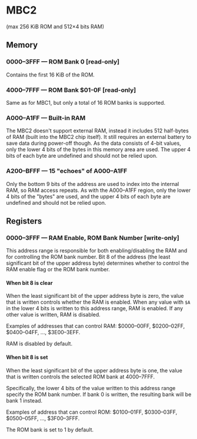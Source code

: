 # MBC2

(max 256 KiB ROM and 512×4 bits RAM)

## Memory

### 0000–3FFF — ROM Bank 0 \[read-only\]

Contains the first 16 KiB of the ROM.

### 4000–7FFF — ROM Bank $01-0F \[read-only\]

Same as for MBC1, but only a total of 16 ROM banks is supported.

### A000–A1FF — Built-in RAM

The MBC2 doesn't support external RAM, instead it includes 512 half-bytes of RAM (built into the MBC2 chip itself).
It still requires an external battery to save data during power-off though.
As the data consists of 4-bit values, only the lower 4 bits of the bytes in this memory area are used.
The upper 4 bits of each byte are undefined and should not be relied upon.

### A200–BFFF — 15 "echoes" of A000–A1FF

Only the bottom 9 bits of the address are used to index into the internal RAM, so RAM access repeats.
As with the A000–A1FF region, only the lower 4 bits of the "bytes" are used, and the upper 4 bits of each byte are undefined and should not be relied upon.

## Registers

### 0000–3FFF — RAM Enable, ROM Bank Number \[write-only\]

This address range is responsible for both enabling/disabling the RAM and for controlling the ROM bank number.
Bit 8 of the address (the least
significant bit of the upper address byte) determines whether to control
the RAM enable flag or the ROM bank number.

#### When bit 8 is clear

When the least significant bit of the upper address byte is zero, the value that is written controls whether the RAM is enabled.
When any value with `$A` in the lower 4 bits is written to this address range, RAM is enabled.
If any other value is written, RAM is disabled.

Examples of addresses that can control RAM: $0000–00FF, $0200–02FF, $0400–04FF, ..., $3E00–3EFF.

RAM is disabled by default.

#### When bit 8 is set

When the least significant bit of the upper address byte is one, the value that is written controls the selected ROM bank at 4000–7FFF.

Specifically, the lower 4 bits of the value written to this address range specify the ROM bank number.
If bank 0 is written, the resulting bank will be bank 1 instead.

Examples of address that can control ROM: $0100–01FF, $0300–03FF, $0500–05FF, ..., $3F00–3FFF.

The ROM bank is set to 1 by default.
